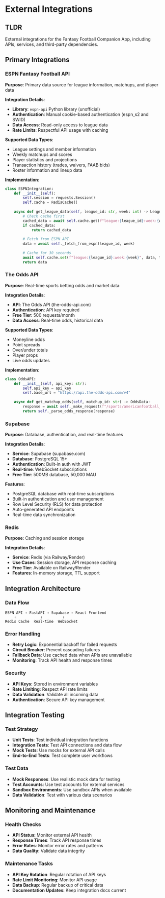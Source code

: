# External Integrations

## TLDR

External integrations for the Fantasy Football Companion App, including APIs, services, and third-party dependencies.

## Primary Integrations

### ESPN Fantasy Football API

**Purpose**: Primary data source for league information, matchups, and player data

**Integration Details**:
- **Library**: `espn-api` Python library (unofficial)
- **Authentication**: Manual cookie-based authentication (espn_s2 and SWID)
- **Data Access**: Read-only access to league data
- **Rate Limits**: Respectful API usage with caching

**Supported Data Types**:
- League settings and member information
- Weekly matchups and scores
- Player statistics and projections
- Transaction history (trades, waivers, FAAB bids)
- Roster information and lineup data

**Implementation**:
```python
class ESPNIntegration:
    def __init__(self):
        self.session = requests.Session()
        self.cache = RedisCache()
    
    async def get_league_data(self, league_id: str, week: int) -> LeagueData:
        # Check cache first
        cached_data = await self.cache.get(f"league:{league_id}:week:{week}")
        if cached_data:
            return cached_data
        
        # Fetch from ESPN API
        data = await self._fetch_from_espn(league_id, week)
        
        # Cache for 30 seconds
        await self.cache.set(f"league:{league_id}:week:{week}", data, ttl=30)
        return data
```

### The Odds API

**Purpose**: Real-time sports betting odds and market data

**Integration Details**:
- **API**: The Odds API (the-odds-api.com)
- **Authentication**: API key required
- **Free Tier**: 500 requests/month
- **Data Access**: Real-time odds, historical data

**Supported Data Types**:
- Moneyline odds
- Point spreads
- Over/under totals
- Player props
- Live odds updates

**Implementation**:
```python
class OddsAPI:
    def __init__(self, api_key: str):
        self.api_key = api_key
        self.base_url = "https://api.the-odds-api.com/v4"
    
    async def get_matchup_odds(self, matchup_id: str) -> OddsData:
        response = await self._make_request(f"/sports/americanfootball_nfl/odds")
        return self._parse_odds_response(response)
```

### Supabase

**Purpose**: Database, authentication, and real-time features

**Integration Details**:
- **Service**: Supabase (supabase.com)
- **Database**: PostgreSQL 15+
- **Authentication**: Built-in auth with JWT
- **Real-time**: WebSocket subscriptions
- **Free Tier**: 500MB database, 50,000 MAU

**Features**:
- PostgreSQL database with real-time subscriptions
- Built-in authentication and user management
- Row Level Security (RLS) for data protection
- Auto-generated API endpoints
- Real-time data synchronization

### Redis

**Purpose**: Caching and session storage

**Integration Details**:
- **Service**: Redis (via Railway/Render)
- **Use Cases**: Session storage, API response caching
- **Free Tier**: Available on Railway/Render
- **Features**: In-memory storage, TTL support

## Integration Architecture

### Data Flow
```
ESPN API → FastAPI → Supabase → React Frontend
    ↓           ↓         ↓
Redis Cache  Real-time  WebSocket
```

### Error Handling
- **Retry Logic**: Exponential backoff for failed requests
- **Circuit Breaker**: Prevent cascading failures
- **Fallback Data**: Use cached data when APIs are unavailable
- **Monitoring**: Track API health and response times

### Security
- **API Keys**: Stored in environment variables
- **Rate Limiting**: Respect API rate limits
- **Data Validation**: Validate all incoming data
- **Authentication**: Secure API key management

## Integration Testing

### Test Strategy
- **Unit Tests**: Test individual integration functions
- **Integration Tests**: Test API connections and data flow
- **Mock Tests**: Use mocks for external API calls
- **End-to-End Tests**: Test complete user workflows

### Test Data
- **Mock Responses**: Use realistic mock data for testing
- **Test Accounts**: Use test accounts for external services
- **Sandbox Environments**: Use sandbox APIs when available
- **Data Validation**: Test with various data scenarios

## Monitoring and Maintenance

### Health Checks
- **API Status**: Monitor external API health
- **Response Times**: Track API response times
- **Error Rates**: Monitor error rates and patterns
- **Data Quality**: Validate data integrity

### Maintenance Tasks
- **API Key Rotation**: Regular rotation of API keys
- **Rate Limit Monitoring**: Monitor API usage
- **Data Backup**: Regular backup of critical data
- **Documentation Updates**: Keep integration docs current